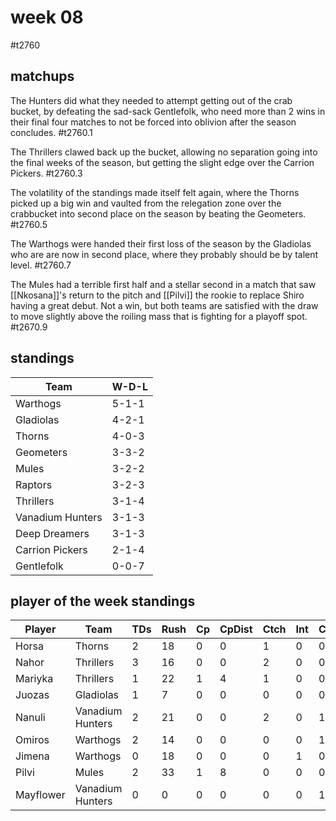 # week 08

#t2760

## matchups

The Hunters did what they needed to attempt getting out of the crab bucket, by defeating the sad-sack Gentlefolk, who need more than 2 wins in their final four matches to not be forced into oblivion after the season concludes. #t2760.1

The Thrillers clawed back up the bucket, allowing no separation going into the final weeks of the season, but getting the slight edge over the Carrion Pickers. #t2760.3

The volatility of the standings made itself felt again, where the Thorns picked up a big win and vaulted from the relegation zone over the crabbucket into second place on the season by beating the Geometers. #t2760.5

The Warthogs were handed their first loss of the season by the Gladiolas who are are now in second place, where they probably should be by talent level. #t2760.7

The Mules had a terrible first half and a stellar second in a match that saw [[Nkosana]]'s return to the pitch and [[Pilvi]] the rookie to replace Shiro having a great debut. Not a win, but both teams are satisfied with the draw to move slightly above the roiling mass that is fighting for a playoff spot. #t2670.9

 

## standings

| Team | W-D-L |
|-------|-----|
| Warthogs | 5-1-1 |
| Gladiolas | 4-2-1 |
| Thorns | 4-0-3 |
| Geometers | 3-3-2 |
| Mules | 3-2-2 |
| Raptors | 3-2-3 |
| Thrillers | 3-1-4 |
| Vanadium Hunters | 3-1-3 |
| Deep Dreamers | 3-1-3 |
| Carrion Pickers | 2-1-4 |
| Gentlefolk | 0-0-7 |

## player of the week standings

| Player            | Team             | TDs  | Rush | Cp   | CpDist | Ctch | Int | Cas  | Blck | Sck | MVP | SPP  |
|-------------------|------------------|------|------|------|----------|---------|---|---|--------|-------|------|------|
| Horsa     | Thorns           |    2 |   18 |    0 |      0 |    1 |    0 |    0 |    7 |    0 |    1 |   11 |
| Nahor     | Thrillers        |    3 |   16 |    0 |      0 |    2 |    0 |    0 |    1 |    0 |    0 |    9 |
| Mariyka   | Thrillers        |    1 |   22 |    1 |      4 |    1 |    0 |    0 |    2 |    0 |    1 |    9 |
| Juozas    | Gladiolas        |    1 |    7 |    0 |      0 |    0 |    0 |    0 |    2 |    0 |    1 |    8 |
| Nanuli    | Vanadium Hunters |    2 |   21 |    0 |      0 |    2 |    0 |    1 |    5 |    0 |    0 |    8 |
| Omiros    | Warthogs         |    2 |   14 |    0 |      0 |    0 |    0 |    1 |    5 |    0 |    0 |    8 |
| Jimena    | Warthogs         |    0 |   18 |    0 |      0 |    0 |    1 |    0 |    1 |    0 |    1 |    7 |
| Pilvi     | Mules            |    2 |   33 |    1 |      8 |    0 |    0 |    0 |    1 |    0 |    0 |    7 |
| Mayflower | Vanadium Hunters |    0 |    0 |    0 |      0 |    0 |    0 |    1 |    1 |    0 |    1 |    7 |
